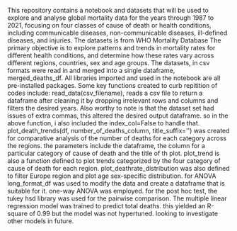 This repository contains a notebook and datasets that will be used to explore and analyse global mortality data for the years through 1987 to 2021, 
focusing on four classes of cause of death or health conditions, including communicable diseases, non-communicable diseases, ill-defined diseases, and injuries.
The datasets is from WHO Mortality Database
The primary objective is to explore patterns and trends in mortality rates for different health conditions, 
and determine how these rates vary across different regions, countries, sex and age groups.
The datasets, in csv formats were read in and merged into a single dataframe, merged_deaths_df. 
All libraries imported and used in the notebook are all pre-installed packages.
Some key functions created to curb repitition of codes include: 
read_data(csv_filename), reads a csv file to return a dataframe after cleaning it by dropping irrelevant rows and columns and filters the desired years.
Also worthy to note is that the dataset set had issues of extra commas, this altered the desired output dataframe.
so in the above function, i also included the index_col=False to handle that.
plot_death_trends(df, number_of_deaths_column, title_suffix='') was created for comparative analysis of the number of deaths for each category across the regions. 
the parameters include the dataframe, the column for a particular category of cause of death and the title of th plot.
plot_trend is also a function defined to plot trends categorized by the four category of cause of death for each region.
plot_deathrate_distribution was also defined to filter Europe region and plot age sex-specific distribution.
for ANOVA long_format_df was used to modify the data and create a dataframe that is suitable for it. one-way ANOVA was employed.
for the post hoc test, the tukey hsd library was used for the pairwise comparison.
The multiple linear regression model was trained to predict total deaths. this yielded an R-square of 0.99 but the model was not hypertuned.
looking to investigate other models in future.
